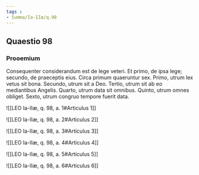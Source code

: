 ```yaml
---
tags : 
- Summa/Ia-IIæ/q.98
---
```


## Quaestio 98

### Prooemium

Consequenter considerandum est de lege veteri. Et primo, de ipsa lege; secundo, de praeceptis eius. Circa primum quaeruntur sex. Primo, utrum lex vetus sit bona. Secundo, utrum sit a Deo. Tertio, utrum sit ab eo mediantibus Angelis. Quarto, utrum data sit omnibus. Quinto, utrum omnes obliget. Sexto, utrum congruo tempore fuerit data.

![[LEO Ia-IIæ, q. 98, a. 1#Articulus 1]]

![[LEO Ia-IIæ, q. 98, a. 2#Articulus 2]]

![[LEO Ia-IIæ, q. 98, a. 3#Articulus 3]]

![[LEO Ia-IIæ, q. 98, a. 4#Articulus 4]]

![[LEO Ia-IIæ, q. 98, a. 5#Articulus 5]]

![[LEO Ia-IIæ, q. 98, a. 6#Articulus 6]]

